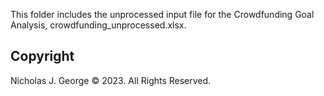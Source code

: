 This folder includes the unprocessed input file for the Crowdfunding Goal Analysis, crowdfunding_unprocessed.xlsx.

## Copyright

Nicholas J. George © 2023. All Rights Reserved.
